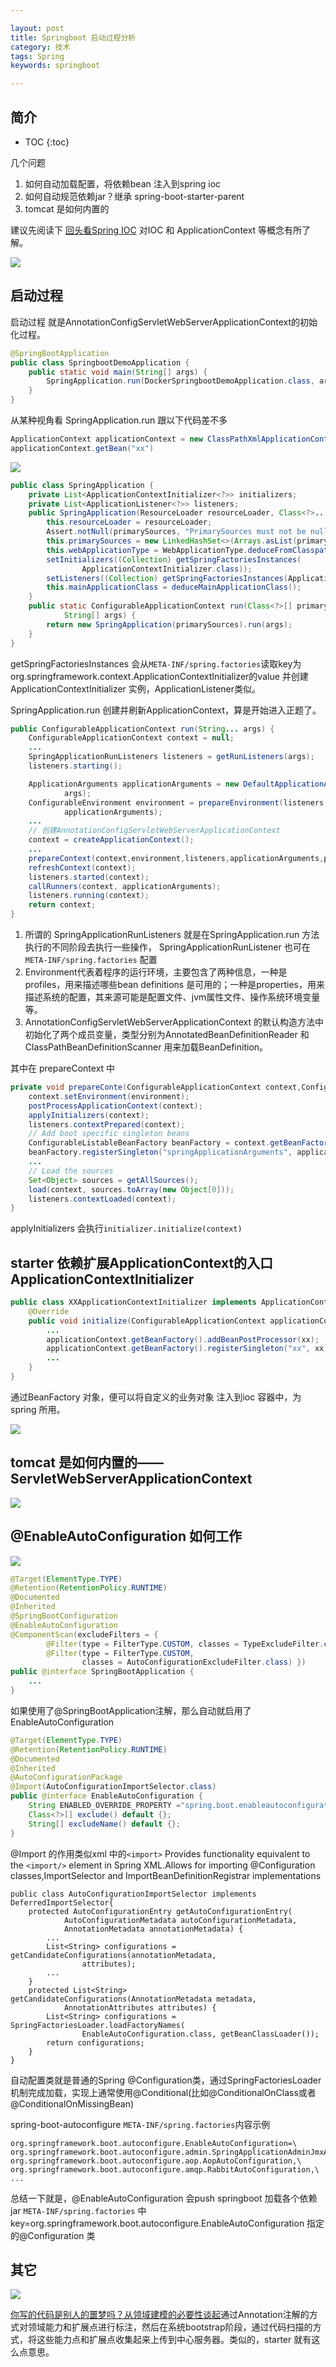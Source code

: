 ```yaml
---

layout: post
title: Springboot 启动过程分析
category: 技术
tags: Spring
keywords: springboot

---
```


## 简介

* TOC
{:toc}

几个问题

1. 如何自动加载配置，将依赖bean 注入到spring ioc
2. 如何自动规范依赖jar？继承 spring-boot-starter-parent
3. tomcat 是如何内置的

建议先阅读下 [回头看Spring IOC](http://qiankunli.github.io/2015/06/15/spring_ioc.html) 对IOC 和 ApplicationContext 等概念有所了解。

![](/public/upload/spring/ioc_overview.png)

## 启动过程

启动过程 就是AnnotationConfigServletWebServerApplicationContext的初始化过程。

```java
@SpringBootApplication
public class SpringbootDemoApplication {
	public static void main(String[] args) {
		SpringApplication.run(DockerSpringbootDemoApplication.class, args);
	}
}
```

从某种视角看 SpringApplication.run 跟以下代码差不多

```java
ApplicationContext applicationContext = new ClassPathXmlApplicationContext("application.xml");
applicationContext.getBean("xx")
```

![](/public/upload/spring/spring_application_run.png)

```java
public class SpringApplication {
    private List<ApplicationContextInitializer<?>> initializers;
    private List<ApplicationListener<?>> listeners;
    public SpringApplication(ResourceLoader resourceLoader, Class<?>... primarySources) {
        this.resourceLoader = resourceLoader;
        Assert.notNull(primarySources, "PrimarySources must not be null");
        this.primarySources = new LinkedHashSet<>(Arrays.asList(primarySources));
        this.webApplicationType = WebApplicationType.deduceFromClasspath();
        setInitializers((Collection) getSpringFactoriesInstances(
                ApplicationContextInitializer.class));
        setListeners((Collection) getSpringFactoriesInstances(ApplicationListener.class));
        this.mainApplicationClass = deduceMainApplicationClass();
    }
    public static ConfigurableApplicationContext run(Class<?>[] primarySources,
            String[] args) {
        return new SpringApplication(primarySources).run(args);
    }
}
```

getSpringFactoriesInstances 会从`META-INF/spring.factories`读取key为org.springframework.context.ApplicationContextInitializer的value 并创建ApplicationContextInitializer 实例，ApplicationListener类似。

SpringApplication.run 创建并刷新ApplicationContext，算是开始进入正题了。

```java
public ConfigurableApplicationContext run(String... args) {
    ConfigurableApplicationContext context = null;
    ...
    SpringApplicationRunListeners listeners = getRunListeners(args);
    listeners.starting();

    ApplicationArguments applicationArguments = new DefaultApplicationArguments(
            args);
    ConfigurableEnvironment environment = prepareEnvironment(listeners,
            applicationArguments);
    ...
    // 创建AnnotationConfigServletWebServerApplicationContext
    context = createApplicationContext();
    ...
    prepareContext(context,environment,listeners,applicationArguments,printedBanner);
    refreshContext(context);
    listeners.started(context);
    callRunners(context, applicationArguments);
    listeners.running(context);
    return context;
}
```

1. 所谓的 SpringApplicationRunListeners 就是在SpringApplication.run 方法执行的不同阶段去执行一些操作， SpringApplicationRunListener 也可在`META-INF/spring.factories` 配置
2.  Environment代表着程序的运行环境，主要包含了两种信息，一种是profiles，用来描述哪些bean definitions 是可用的；一种是properties，用来描述系统的配置，其来源可能是配置文件、jvm属性文件、操作系统环境变量等。
3. AnnotationConfigServletWebServerApplicationContext 的默认构造方法中初始化了两个成员变量，类型分别为AnnotatedBeanDefinitionReader 和  ClassPathBeanDefinitionScanner 用来加载BeanDefinition。

其中在 prepareContext 中

```java
private void prepareConte(ConfigurableApplicationContext context,ConfigurableEnvironment environment,SpringApplicationRunListeners listeners,ApplicationArguments applicationArguments, Banner printedBanner) {
    context.setEnvironment(environment);
    postProcessApplicationContext(context);
    applyInitializers(context);
    listeners.contextPrepared(context);
    // Add boot specific singleton beans
    ConfigurableListableBeanFactory beanFactory = context.getBeanFactory();
    beanFactory.registerSingleton("springApplicationArguments", applicationArguments);
    ...
    // Load the sources
    Set<Object> sources = getAllSources();
    load(context, sources.toArray(new Object[0]));
    listeners.contextLoaded(context);
}
```

applyInitializers 会执行`initializer.initialize(context)`

## starter 依赖扩展ApplicationContext的入口 ApplicationContextInitializer
```java
public class XXApplicationContextInitializer implements ApplicationContextInitializer<ConfigurableApplicationContext{
    @Override
    public void initialize(ConfigurableApplicationContext applicationContext) {
        ...
        applicationContext.getBeanFactory().addBeanPostProcessor(xx);
        applicationContext.getBeanFactory().registerSingleton("xx", xx);
        ...
    }
}
```

通过BeanFactory 对象，便可以将自定义的业务对象 注入到ioc 容器中，为spring 所用。

![](/public/upload/spring/spring_boot_class_diagram.png)

## tomcat 是如何内置的——ServletWebServerApplicationContext

![](/public/upload/spring/spring_boot_web_server.png)

## @EnableAutoConfiguration 如何工作

![](/public/upload/spring/SpringBootApplication_annotation.png)

```java
@Target(ElementType.TYPE)
@Retention(RetentionPolicy.RUNTIME)
@Documented
@Inherited
@SpringBootConfiguration
@EnableAutoConfiguration
@ComponentScan(excludeFilters = {
        @Filter(type = FilterType.CUSTOM, classes = TypeExcludeFilter.class),
        @Filter(type = FilterType.CUSTOM,
                classes = AutoConfigurationExcludeFilter.class) })
public @interface SpringBootApplication {
    ...
}
```

如果使用了@SpringBootApplication注解，那么自动就启用了EnableAutoConfiguration

```java
@Target(ElementType.TYPE)
@Retention(RetentionPolicy.RUNTIME)
@Documented
@Inherited
@AutoConfigurationPackage
@Import(AutoConfigurationImportSelector.class)
public @interface EnableAutoConfiguration {
    String ENABLED_OVERRIDE_PROPERTY ="spring.boot.enableautoconfiguration";
    Class<?>[] exclude() default {};
    String[] excludeName() default {};
}
```

@Import 的作用类似xml 中的`<import>` Provides functionality equivalent to the `<import/>` element in Spring XML.Allows for importing  @Configuration classes,ImportSelector and
ImportBeanDefinitionRegistrar implementations

    public class AutoConfigurationImportSelector implements DeferredImportSelector{
        protected AutoConfigurationEntry getAutoConfigurationEntry(
                AutoConfigurationMetadata autoConfigurationMetadata,
                AnnotationMetadata annotationMetadata) {
            ...
            List<String> configurations = getCandidateConfigurations(annotationMetadata,
                    attributes);
            ...
        }
        protected List<String> getCandidateConfigurations(AnnotationMetadata metadata,
                AnnotationAttributes attributes) {
            List<String> configurations = SpringFactoriesLoader.loadFactoryNames(
                    EnableAutoConfiguration.class, getBeanClassLoader());
            return configurations;
        }
    }


自动配置类就是普通的Spring @Configuration类，通过SpringFactoriesLoader机制完成加载，实现上通常使用@Conditional(比如@ConditionalOnClass或者@ConditionalOnMissingBean)

spring-boot-autoconfigure `META-INF/spring.factories`内容示例

    org.springframework.boot.autoconfigure.EnableAutoConfiguration=\
    org.springframework.boot.autoconfigure.admin.SpringApplicationAdminJmxAutoConfiguration,\
    org.springframework.boot.autoconfigure.aop.AopAutoConfiguration,\
    org.springframework.boot.autoconfigure.amqp.RabbitAutoConfiguration,\
    ...

总结一下就是，@EnableAutoConfiguration 会push springboot 加载各个依赖jar `META-INF/spring.factories` 中key=org.springframework.boot.autoconfigure.EnableAutoConfiguration 指定的@Configuration 类

## 其它

![](/public/upload/spring/springboot.png)

[你写的代码是别人的噩梦吗？从领域建模的必要性谈起](https://mp.weixin.qq.com/s/UHrJ-6ruC_HkhUXvWvDX0A)通过Annotation注解的方式对领域能力和扩展点进行标注，然后在系统bootstrap阶段，通过代码扫描的方式，将这些能力点和扩展点收集起来上传到中心服务器。类似的，starter 就有这么点意思。